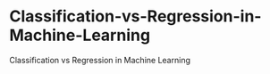 # Classification-vs-Regression-in-Machine-Learning
Classification vs Regression in Machine Learning
